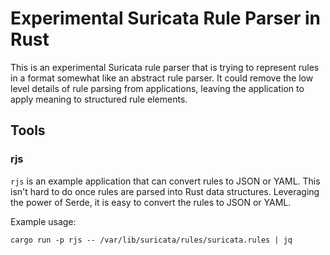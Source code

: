 # Experimental Suricata Rule Parser in Rust

This is an experimental Suricata rule parser that is trying to represent rules
in a format somewhat like an abstract rule parser. It could remove the low level
details of rule parsing from applications, leaving the application to apply
meaning to structured rule elements.

## Tools

### rjs

`rjs` is an example application that can convert rules to JSON or YAML. This
isn't hard to do once rules are parsed into Rust data structures. Leveraging the
power of Serde, it is easy to convert the rules to JSON or YAML.

Example usage:

```
cargo run -p rjs -- /var/lib/suricata/rules/suricata.rules | jq
```
